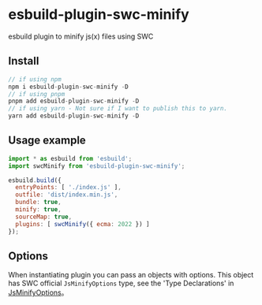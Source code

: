 # esbuild-plugin-swc-minify
esbuild plugin to minify js(x) files using SWC

## Install
```js
// if using npm
npm i esbuild-plugin-swc-minify -D
// if using pnpm
pnpm add esbuild-plugin-swc-minify -D
// if using yarn - Not sure if I want to publish this to yarn.
yarn add esbuild-plugin-swc-minify -D
```

## Usage example
```js
import * as esbuild from 'esbuild';
import swcMinify from 'esbuild-plugin-swc-minify';

esbuild.build({
  entryPoints: [ './index.js' ],
  outfile: 'dist/index.min.js',
  bundle: true,
  minify: true,
  sourceMap: true,
  plugins: [ swcMinify({ ecma: 2022 }) ]
});
```

## Options
When instantiating plugin you can pass an objects with options. This object has SWC official `JsMinifyOptions` type, see the 'Type Declarations' in [JsMinifyOptions](https://swc.rs/docs/usage/core#minify)。
